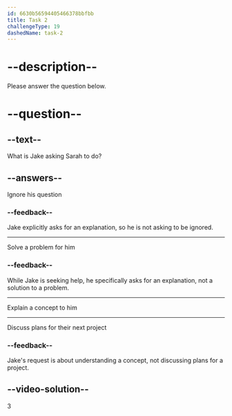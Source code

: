 ```yaml
---
id: 6630b56594405466378bbfbb
title: Task 2
challengeType: 19
dashedName: task-2
---
```


<!--
AUDIO REFERENCE:
Jake: Sarah, can you explain data types to me? I'm a bit confused.
-->

# --description--

Please answer the question below.

# --question--

## --text--

What is Jake asking Sarah to do?

## --answers--

Ignore his question

### --feedback--

Jake explicitly asks for an explanation, so he is not asking to be ignored.

---

Solve a problem for him

### --feedback--

While Jake is seeking help, he specifically asks for an explanation, not a solution to a problem.

---

Explain a concept to him

---

Discuss plans for their next project

### --feedback--

Jake's request is about understanding a concept, not discussing plans for a project.

## --video-solution--

3
